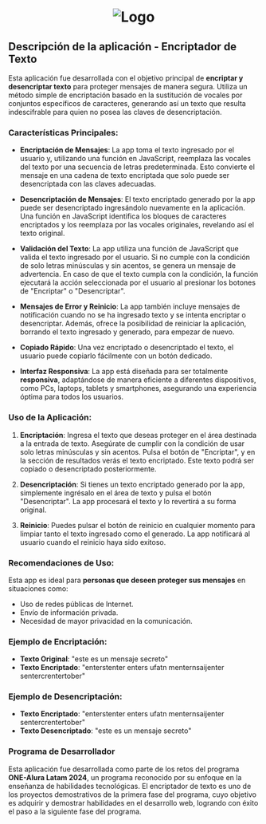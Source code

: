 <h1 align='center'><img src=https://github.com/user-attachments/assets/f8425ac8-79dd-4c54-9a03-c711e4208699 alt= Logo alura challenges y nombre de la app: Encriptador de texto, imagen en tonos azules y destellos claros></h1>

## Descripción de la aplicación - Encriptador de Texto

Esta aplicación fue desarrollada con el objetivo principal de **encriptar y desencriptar texto** para proteger mensajes de manera segura. Utiliza un método simple de encriptación basado en la sustitución de vocales por conjuntos específicos de caracteres, generando así un texto que resulta indescifrable para quien no posea las claves de desencriptación.

### Características Principales:

- **Encriptación de Mensajes**: La app toma el texto ingresado por el usuario y, utilizando una función en JavaScript, reemplaza las vocales del texto por una secuencia de letras predeterminada. Esto convierte el mensaje en una cadena de texto encriptada que solo puede ser desencriptada con las claves adecuadas.
  
- **Desencriptación de Mensajes**: El texto encriptado generado por la app puede ser desencriptado ingresándolo nuevamente en la aplicación. Una función en JavaScript identifica los bloques de caracteres encriptados y los reemplaza por las vocales originales, revelando así el texto original.

- **Validación del Texto**: La app utiliza una función de JavaScript que valida el texto ingresado por el usuario. Si no cumple con la condición de solo letras minúsculas y sin acentos, se genera un mensaje de advertencia. En caso de que el texto cumpla con la condición, la función ejecutará la acción seleccionada por el usuario al presionar los botones de "Encriptar" o "Desencriptar".

- **Mensajes de Error y Reinicio**: La app también incluye mensajes de notificación cuando no se ha ingresado texto y se intenta encriptar o desencriptar. Además, ofrece la posibilidad de reiniciar la aplicación, borrando el texto ingresado y generado, para empezar de nuevo.

- **Copiado Rápido**: Una vez encriptado o desencriptado el texto, el usuario puede copiarlo fácilmente con un botón dedicado.

- **Interfaz Responsiva**: La app está diseñada para ser totalmente **responsiva**, adaptándose de manera eficiente a diferentes dispositivos, como PCs, laptops, tablets y smartphones, asegurando una experiencia óptima para todos los usuarios.

### Uso de la Aplicación:

1. **Encriptación**: Ingresa el texto que deseas proteger en el área destinada a la entrada de texto. Asegúrate de cumplir con la condición de usar solo letras minúsculas y sin acentos. Pulsa el botón de "Encriptar", y en la sección de resultados verás el texto encriptado. Este texto podrá ser copiado o desencriptado posteriormente.
   
2. **Desencriptación**: Si tienes un texto encriptado generado por la app, simplemente ingrésalo en el área de texto y pulsa el botón "Desencriptar". La app procesará el texto y lo revertirá a su forma original.

3. **Reinicio**: Puedes pulsar el botón de reinicio en cualquier momento para limpiar tanto el texto ingresado como el generado. La app notificará al usuario cuando el reinicio haya sido exitoso.

### Recomendaciones de Uso:

Esta app es ideal para **personas que deseen proteger sus mensajes** en situaciones como:
- Uso de redes públicas de Internet.
- Envío de información privada.
- Necesidad de mayor privacidad en la comunicación.

### Ejemplo de Encriptación:

- **Texto Original**: "este es un mensaje secreto"
- **Texto Encriptado**: "enterstenter enters ufatn menternsaijenter sentercrentertober"

### Ejemplo de Desencriptación:

- **Texto Encriptado**: "enterstenter enters ufatn menternsaijenter sentercrentertober"
- **Texto Desencriptado**: "este es un mensaje secreto"

### Programa de Desarrollador

Esta aplicación fue desarrollada como parte de los retos del programa **ONE-Alura Latam 2024**, un programa reconocido por su enfoque en la enseñanza de habilidades tecnológicas. El encriptador de texto es uno de los proyectos demostrativos de la primera fase del programa, cuyo objetivo es adquirir y demostrar habilidades en el desarrollo web, logrando con éxito el paso a la siguiente fase del programa.

